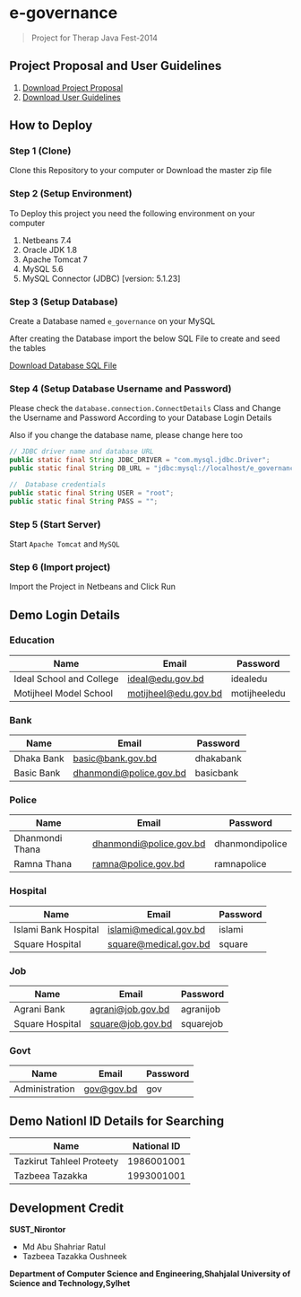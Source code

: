# e-governance
> Project for Therap Java Fest-2014

## Project Proposal and User Guidelines
1. [Download Project Proposal](https://github.com/ratulcse10/e-governance/blob/master/E_Governance.pdf)
2. [Download User Guidelines](https://github.com/ratulcse10/e-governance/blob/master/User_Guidelines.pdf)

## How to Deploy

### Step 1 (Clone)
Clone this Repository to your computer or Download the master zip file

### Step 2 (Setup Environment)
To Deploy this project you need the following environment on your computer

1. Netbeans 7.4
2. Oracle JDK 1.8
3. Apache Tomcat 7
4. MySQL 5.6
5. MySQL Connector (JDBC) [version: 5.1.23] 

### Step 3 (Setup Database)
Create a Database named `e_governance` on your MySQL

After creating the Database import the below SQL File to create and seed the tables

[Download Database SQL File](https://github.com/ratulcse10/e-governance/blob/master/e_governance.sql)

### Step 4 (Setup Database Username and Password)
Please check the `database.connection.ConnectDetails` Class and Change the Username and Password According to your Database Login Details

Also if you change the database name, please change here too
```java
// JDBC driver name and database URL
public static final String JDBC_DRIVER = "com.mysql.jdbc.Driver";
public static final String DB_URL = "jdbc:mysql://localhost/e_governance";

//  Database credentials
public static final String USER = "root";
public static final String PASS = "";
```

### Step 5 (Start Server)
Start `Apache Tomcat` and `MySQL`

### Step 6 (Import project)
Import the Project in Netbeans and Click Run


## Demo Login Details
### Education
Name | Email | Password
------------ | ------------- | -------------
Ideal School and College | ideal@edu.gov.bd | idealedu
Motijheel Model School  | motijheel@edu.gov.bd | motijheeledu

### Bank
Name | Email | Password
------------ | ------------- | -------------
Dhaka Bank | basic@bank.gov.bd | dhakabank
Basic Bank  | dhanmondi@police.gov.bd | basicbank

### Police
Name | Email | Password
------------ | ------------- | -------------
Dhanmondi Thana | dhanmondi@police.gov.bd | dhanmondipolice
Ramna Thana  | ramna@police.gov.bd | ramnapolice

### Hospital
Name | Email | Password
------------ | ------------- | -------------
Islami Bank Hospital | islami@medical.gov.bd | islami
Square Hospital  | square@medical.gov.bd | square

### Job
Name | Email | Password
------------ | ------------- | -------------
Agrani Bank | agrani@job.gov.bd | agranijob
Square Hospital  | square@job.gov.bd | squarejob

### Govt
Name | Email | Password
------------ | ------------- | -------------
Administration | gov@gov.bd | gov

## Demo Nationl ID Details for Searching
Name | National ID
------------ | -------------
Tazkirut Tahleel Proteety | 1986001001
Tazbeea Tazakka | 1993001001

## Development Credit
**SUST_Nirontor**
  * Md Abu Shahriar Ratul
  * Tazbeea Tazakka Oushneek

**Department of Computer Science and Engineering,Shahjalal University of Science and Technology,Sylhet**

